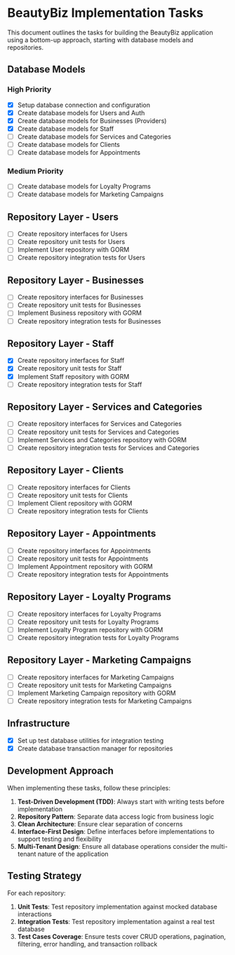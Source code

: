 # BeautyBiz Implementation Tasks

This document outlines the tasks for building the BeautyBiz application using a bottom-up approach, starting with database models and repositories.

## Database Models

### High Priority

- [x] Setup database connection and configuration
- [x] Create database models for Users and Auth
- [x] Create database models for Businesses (Providers)
- [x] Create database models for Staff
- [ ] Create database models for Services and Categories
- [ ] Create database models for Clients
- [ ] Create database models for Appointments

### Medium Priority

- [ ] Create database models for Loyalty Programs
- [ ] Create database models for Marketing Campaigns

## Repository Layer - Users

- [ ] Create repository interfaces for Users
- [ ] Create repository unit tests for Users
- [ ] Implement User repository with GORM
- [ ] Create repository integration tests for Users

## Repository Layer - Businesses

- [ ] Create repository interfaces for Businesses
- [ ] Create repository unit tests for Businesses
- [ ] Implement Business repository with GORM
- [ ] Create repository integration tests for Businesses

## Repository Layer - Staff

- [x] Create repository interfaces for Staff
- [x] Create repository unit tests for Staff
- [x] Implement Staff repository with GORM
- [ ] Create repository integration tests for Staff

## Repository Layer - Services and Categories

- [ ] Create repository interfaces for Services and Categories
- [ ] Create repository unit tests for Services and Categories
- [ ] Implement Services and Categories repository with GORM
- [ ] Create repository integration tests for Services and Categories

## Repository Layer - Clients

- [ ] Create repository interfaces for Clients
- [ ] Create repository unit tests for Clients
- [ ] Implement Client repository with GORM
- [ ] Create repository integration tests for Clients

## Repository Layer - Appointments

- [ ] Create repository interfaces for Appointments
- [ ] Create repository unit tests for Appointments
- [ ] Implement Appointment repository with GORM
- [ ] Create repository integration tests for Appointments

## Repository Layer - Loyalty Programs

- [ ] Create repository interfaces for Loyalty Programs
- [ ] Create repository unit tests for Loyalty Programs
- [ ] Implement Loyalty Program repository with GORM
- [ ] Create repository integration tests for Loyalty Programs

## Repository Layer - Marketing Campaigns

- [ ] Create repository interfaces for Marketing Campaigns
- [ ] Create repository unit tests for Marketing Campaigns
- [ ] Implement Marketing Campaign repository with GORM
- [ ] Create repository integration tests for Marketing Campaigns

## Infrastructure

- [x] Set up test database utilities for integration testing
- [x] Create database transaction manager for repositories

## Development Approach

When implementing these tasks, follow these principles:

1. **Test-Driven Development (TDD)**: Always start with writing tests before implementation
2. **Repository Pattern**: Separate data access logic from business logic
3. **Clean Architecture**: Ensure clear separation of concerns
4. **Interface-First Design**: Define interfaces before implementations to support testing and flexibility
5. **Multi-Tenant Design**: Ensure all database operations consider the multi-tenant nature of the application

## Testing Strategy

For each repository:

1. **Unit Tests**: Test repository implementation against mocked database interactions
2. **Integration Tests**: Test repository implementation against a real test database
3. **Test Cases Coverage**: Ensure tests cover CRUD operations, pagination, filtering, error handling, and transaction rollback